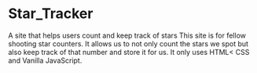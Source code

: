 # Star_Tracker
A site that helps users count and keep track of stars
This site is for fellow shooting star counters. It allows us to not only count the stars we spot but also keep track of that number and store it for us. It only uses HTML< CSS and Vanilla JavaScript.
